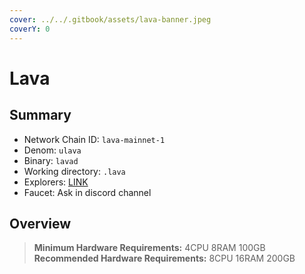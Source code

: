 ```yaml
---
cover: ../../.gitbook/assets/lava-banner.jpeg
coverY: 0
---
```


# Lava

## Summary

* Network Chain ID: `lava-mainnet-1`
* Denom: `ulava`
* Binary: `lavad`
* Working directory: `.lava`
* Explorers: [LINK](https://lava.explorers.guru/)
* Faucet: Ask in discord channel

## Overview

> **Minimum Hardware Requirements:** 4CPU 8RAM 100GB \
> **Recommended Hardware Requirements:** 8CPU 16RAM 200GB
